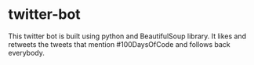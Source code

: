 # twitter-bot

This twitter bot is built using python and BeautifulSoup library. It likes and retweets the tweets that mention #100DaysOfCode and follows back everybody.
